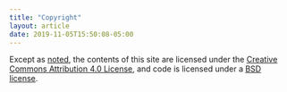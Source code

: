 ```yaml
---
title: "Copyright"
layout: article
date: 2019-11-05T15:50:08-05:00
---
```


Except as <a href="https://developers.google.com/terms/site-policies#restrictions">noted</a>, the contents of this site
are licensed under the <a href="https://creativecommons.org/licenses/by/4.0/">Creative Commons Attribution 4.0
License</a>, and code is licensed under a <a href="/LICENSE">BSD license</a>.
